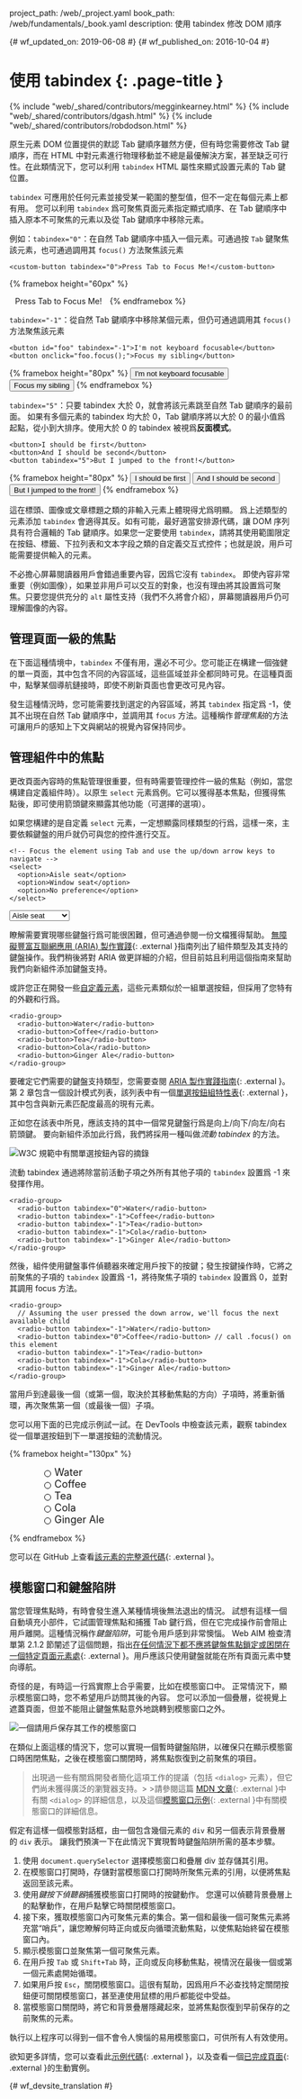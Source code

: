 project_path: /web/_project.yaml
book_path: /web/fundamentals/_book.yaml
description: 使用 tabindex 修改 DOM 順序


{# wf_updated_on: 2019-06-08 #}
{# wf_published_on: 2016-10-04 #}

# 使用 tabindex {: .page-title }

{% include "web/_shared/contributors/megginkearney.html" %}
{% include "web/_shared/contributors/dgash.html" %}
{% include "web/_shared/contributors/robdodson.html" %}



原生元素 DOM 位置提供的默認 Tab 鍵順序雖然方便，但有時您需要修改 Tab 鍵順序，而在 HTML 中對元素進行物理移動並不總是最優解決方案，甚至缺乏可行性。在此類情況下，您可以利用 `tabindex` HTML 屬性來顯式設置元素的 Tab 鍵位置。


`tabindex` 可應用於任何元素並接受某一範圍的整型值，但不一定在每個元素上都有用。
您可以利用 `tabindex` 爲可聚焦頁面元素指定顯式順序、在 Tab 鍵順序中插入原本不可聚焦的元素以及從 Tab 鍵順序中移除元素。


例如：`tabindex="0"`：在自然 Tab 鍵順序中插入一個元素。可通過按 `Tab` 鍵聚焦該元素，也可通過調用其 `focus()` 方法聚焦該元素



    <custom-button tabindex="0">Press Tab to Focus Me!</custom-button>

{% framebox height="60px" %}
<style>
  custom-button {
    margin: 10px;
  }
</style>
<custom-button tabindex="0">Press Tab to Focus Me!</custom-button>
{% endframebox %}

`tabindex="-1"`：從自然 Tab 鍵順序中移除某個元素，但仍可通過調用其 `focus()` 方法聚焦該元素


    <button id="foo" tabindex="-1">I'm not keyboard focusable</button>
    <button onclick="foo.focus();">Focus my sibling</button>

{% framebox height="80px" %}
<button id="foo" tabindex="-1">I'm not keyboard focusable</button>
<button onclick="foo.focus();">Focus my sibling</button>
{% endframebox %}

`tabindex="5"`：只要 tabindex 大於 0，就會將該元素跳至自然 Tab 鍵順序的最前面。
如果有多個元素的 tabindex 均大於 0，Tab 鍵順序將以大於 0 的最小值爲起點，從小到大排序。使用大於 0 的 tabindex 被視爲**反面模式**。


    <button>I should be first</button>
    <button>And I should be second</button>
    <button tabindex="5">But I jumped to the front!</button>

{% framebox height="80px" %}
<button>I should be first</button>
<button>And I should be second</button>
<button tabindex="5">But I jumped to the front!</button>
{% endframebox %}

這在標頭、圖像或文章標題之類的非輸入元素上體現得尤爲明顯。
爲上述類型的元素添加 `tabindex` 會適得其反。如有可能，最好適當安排源代碼，讓 DOM 序列具有符合邏輯的 Tab 鍵順序。如果您一定要使用 `tabindex`，請將其使用範圍限定在按鈕、標籤、下拉列表和文本字段之類的自定義交互式控件；也就是說，用戶可能需要提供輸入的元素。



不必擔心屏幕閱讀器用戶會錯過重要內容，因爲它沒有 `tabindex`。
即使內容非常重要（例如圖像），如果並非用戶可以交互的對象，也沒有理由將其設置爲可聚焦。只要您提供充分的 `alt` 屬性支持（我們不久將會介紹），屏幕閱讀器用戶仍可理解圖像的內容。


## 管理頁面一級的焦點

在下面這種情境中，`tabindex` 不僅有用，還必不可少。您可能正在構建一個強健的單一頁面，其中包含不同的內容區域，這些區域並非全都同時可見。在這種頁面中，點擊某個導航鏈接時，即使不刷新頁面也會更改可見內容。


發生這種情況時，您可能需要找到選定的內容區域，將其 `tabindex` 指定爲 -1，使其不出現在自然 Tab 鍵順序中，並調用其 `focus` 方法。這種稱作*管理焦點*的方法可讓用戶的感知上下文與網站的視覺內容保持同步。


## 管理組件中的焦點

更改頁面內容時的焦點管理很重要，但有時需要管理控件一級的焦點（例如，當您構建自定義組件時）。以原生 `select` 元素爲例。它可以獲得基本焦點，但獲得焦點後，即可使用箭頭鍵來顯露其他功能（可選擇的選項）。

如果您構建的是自定義 `select` 元素，一定想顯露同樣類型的行爲，這樣一來，主要依賴鍵盤的用戶就仍可與您的控件進行交互。



    <!-- Focus the element using Tab and use the up/down arrow keys to navigate -->
    <select>
      <option>Aisle seat</option>
      <option>Window seat</option>
      <option>No preference</option>
    </select>

<select>
  <option>Aisle seat</option>
  <option>Window seat</option>
  <option>No preference</option>
</select>

瞭解需要實現哪些鍵盤行爲可能很困難，但可通過參閱一份文檔獲得幫助。
[無障礙豐富互聯網應用 (ARIA) 製作實踐](https://www.w3.org/TR/wai-aria-practices/){: .external }指南列出了組件類型及其支持的鍵盤操作。我們稍後將對 ARIA 做更詳細的介紹，但目前姑且利用這個指南來幫助我們向新組件添加鍵盤支持。





或許您正在開發一些[自定義元素](/web/fundamentals/getting-started/primers/customelements)，這些元素類似於一組單選按鈕，但採用了您特有的外觀和行爲。




    <radio-group>
      <radio-button>Water</radio-button>
      <radio-button>Coffee</radio-button>
      <radio-button>Tea</radio-button>
      <radio-button>Cola</radio-button>
      <radio-button>Ginger Ale</radio-button>
    </radio-group>

要確定它們需要的鍵盤支持類型，您需要查閱 [ARIA 製作實踐指南](https://www.w3.org/TR/wai-aria-practices/){: .external }。第 2 章包含一個設計模式列表，該列表中有一個[單選按鈕組特性表](https://www.w3.org/TR/wai-aria-practices/#radiobutton){: .external }，其中包含與新元素匹配度最高的現有元素。



正如您在該表中所見，應該支持的其中一個常見鍵盤行爲是向上/向下/向左/向右箭頭鍵。
要向新組件添加此行爲，我們將採用一種叫做*流動 tabindex* 的方法。


![W3C 規範中有關單選按鈕內容的摘錄](imgs/radio-button.png)

流動 tabindex 通過將除當前活動子項之外所有其他子項的 `tabindex` 設置爲 -1 來發揮作用。


    <radio-group>
      <radio-button tabindex="0">Water</radio-button>
      <radio-button tabindex="-1">Coffee</radio-button>
      <radio-button tabindex="-1">Tea</radio-button>
      <radio-button tabindex="-1">Cola</radio-button>
      <radio-button tabindex="-1">Ginger Ale</radio-button>
    </radio-group>

然後，組件使用鍵盤事件偵聽器來確定用戶按下的按鍵；發生按鍵操作時，它將之前聚焦的子項的 `tabindex` 設置爲 -1，將待聚焦子項的 `tabindex` 設置爲 0，並對其調用 focus 方法。




    <radio-group>
      // Assuming the user pressed the down arrow, we'll focus the next available child
      <radio-button tabindex="-1">Water</radio-button>
      <radio-button tabindex="0">Coffee</radio-button> // call .focus() on this element
      <radio-button tabindex="-1">Tea</radio-button>
      <radio-button tabindex="-1">Cola</radio-button>
      <radio-button tabindex="-1">Ginger Ale</radio-button>
    </radio-group>

當用戶到達最後一個（或第一個，取決於其移動焦點的方向）子項時，將重新循環，再次聚焦第一個（或最後一個）子項。



您可以用下面的已完成示例試一試。在 DevTools 中檢查該元素，觀察 tabindex 從一個單選按鈕到下一單選按鈕的流動情況。


{% framebox height="130px" %}
<style>
  .demo {
    margin-left: 80px;
  }
  radio-button {
    position: relative;
    display: block;
    font-size: 18px;
  }
  radio-button:focus {
    outline: none;
  }
  radio-button::before {
    content: '';
    display: block;
    width: 10px;
    height: 10px;
    border: 1px solid black;
    position: absolute;
    left: -18px;
    top: 7px;
    border-radius: 50%;
  }
  radio-button:focus::before {
    box-shadow: 0 0 3px 3px #83BEFF;
  }
  radio-button[aria-checked="true"]::before {
    content: '';
    display: block;
    width: 10px;
    height: 10px;
    background: red;
    position: absolute;
    left: -18px;
    top: 7px;
    border-radius: 50%;
  }
</style>

<div class="demo">
  <radio-group>
    <radio-button>Water</radio-button>
    <radio-button>Coffee</radio-button>
    <radio-button>Tea</radio-button>
    <radio-button>Cola</radio-button>
    <radio-button>Ginger Ale</radio-button>
  </radio-group>
</div>

<script src="https://www.gstatic.com/devrel-devsite/v9dcc115658e2b070ea1ae9baed63d566/developers/js/custom-elements.min.js"></script>

<script>
  class RadioButton extends HTMLElement {
    function Object() { [native code] }() {
      super();
    }

    connectedCallback() {
      this.setAttribute('role', 'radio');
      this.setAttribute('tabindex', -1);
      this.setAttribute('aria-checked', false);
    }
  }

  window.customElements.define('radio-button', RadioButton);

  // Define values for keycodes
  const VK_LEFT       = 37;
  const VK_UP         = 38;
  const VK_RIGHT      = 39;
  const VK_DOWN       = 40;

  class RadioGroup extends HTMLElement {
    function Object() { [native code] }() {
      super();
    }

    connectedCallback() {
      this.setAttribute('role', 'radiogroup');
      this.radios = Array.from(this.querySelectorAll('radio-button'));

      // Setup initial state
      if (this.hasAttribute('selected')) {
        let selected = this.getAttribute('selected');
        this._selected = selected;
        this.radios[selected].setAttribute('tabindex', 0);
        this.radios[selected].setAttribute('aria-checked', true);
      } else {
        this._selected = 0;
        this.radios[0].setAttribute('tabindex', 0);
      }

      this.addEventListener('keydown', this.handleKeyDown.bind(this));
      this.addEventListener('click', this.handleClick.bind(this));
    }

    handleKeyDown(e) {
      switch(e.keyCode) {

        case VK_UP:
        case VK_LEFT: {
          e.preventDefault();

          if (this.selected === 0) {
            this.selected = this.radios.length - 1;
          } else {
            this.selected--;
          }
          break;

        }

        case VK_DOWN:
        case VK_RIGHT: {
          e.preventDefault();

          if (this.selected === this.radios.length - 1) {
            this.selected = 0;
          } else {
            this.selected++;
          }
          break;
        }

      }
    }

    handleClick(e) {
      const idx = this.radios.indexOf(e.target);
      if (idx === -1) {
        return;
      }
      this.selected = idx;
    }

    set selected(idx) {
      if (isFinite(this.selected)) {
        // Set the old button to tabindex -1
        let previousSelected = this.radios[this.selected];
        previousSelected.tabIndex = -1;
        previousSelected.removeAttribute('aria-checked', false);
      }

      // Set the new button to tabindex 0 and focus it
      let newSelected = this.radios[idx];
      newSelected.tabIndex = 0;
      newSelected.focus();
      newSelected.setAttribute('aria-checked', true);

      this.setAttribute('selected', idx);
      this._selected = idx;
    }

    get selected() {
      return this._selected;
    }
  }

  window.customElements.define('radio-group', RadioGroup);
</script>
{% endframebox %}

您可以在 GitHub 上查看[該元素的完整源代碼](https://gist.github.com/robdodson/85deb2f821f9beb2ed1ce049f6a6ed47){: .external }。



## 模態窗口和鍵盤陷阱

當您管理焦點時，有時會發生進入某種情境後無法退出的情況。
試想有這樣一個自動填充小部件，它試圖管理焦點和捕獲 Tab 鍵行爲，但在它完成操作前會阻止用戶離開。這種情況稱作*鍵盤陷阱*，可能令用戶感到非常懊惱。
Web AIM 檢查清單第 2.1.2 節闡述了這個問題，指出[在任何情況下都不應將鍵盤焦點鎖定或困閉在一個特定頁面元素處](https://webaim.org/standards/wcag/checklist#sc2.1.2){: .external }。用戶應該只使用鍵盤就能在所有頁面元素中雙向導航。






奇怪的是，有時這一行爲實際上合乎需要，比如在模態窗口中。
正常情況下，顯示模態窗口時，您不希望用戶訪問其後的內容。
您可以添加一個疊層，從視覺上遮蓋頁面，但並不能阻止鍵盤焦點意外地跳轉到模態窗口之外。


![一個請用戶保存其工作的模態窗口](imgs/modal-example.png)

在類似上面這樣的情況下，您可以實現一個暫時鍵盤陷阱，以確保只在顯示模態窗口時困閉焦點，之後在模態窗口關閉時，將焦點恢復到之前聚焦的項目。



>出現過一些有關爲開發者簡化這項工作的提議（包括 `<dialog>` 元素），但它們尚未獲得廣泛的瀏覽器支持。> >請參閱這篇 [MDN 文章](https://developer.mozilla.org/en-US/docs/Web/HTML/Element/dialog){: .external }中有關 `<dialog>` 的詳細信息，以及這個[模態窗口示例](https://github.com/gdkraus/accessible-modal-dialog){: .external }中有關模態窗口的詳細信息。







假定有這樣一個模態對話框，由一個包含幾個元素的 `div` 和另一個表示背景疊層的 `div` 表示。
讓我們預演一下在此情況下實現暫時鍵盤陷阱所需的基本步驟。


 1. 使用 `document.querySelector` 選擇模態窗口和疊層 div 並存儲其引用。
 1. 在模態窗口打開時，存儲對當模態窗口打開時所聚焦元素的引用，以便將焦點返回至該元素。
 1. 使用*鍵按下偵聽器*捕獲模態窗口打開時的按鍵動作。
您還可以偵聽背景疊層上的點擊動作，在用戶點擊它時關閉模態窗口。
 1. 接下來，獲取模態窗口內可聚焦元素的集合。第一個和最後一個可聚焦元素將充當“哨兵”，讓您瞭解何時正向或反向循環流動焦點，以使焦點始終留在模態窗口內。
 1. 顯示模態窗口並聚焦第一個可聚焦元素。
 1. 在用戶按 `Tab` 或 `Shift+Tab` 時，正向或反向移動焦點，視情況在最後一個或第一個元素處開始循環。
 1. 如果用戶按 `Esc`，關閉模態窗口。這很有幫助，因爲用戶不必查找特定關閉按鈕便可關閉模態窗口，甚至連使用鼠標的用戶都能從中受益。
 1. 當模態窗口關閉時，將它和背景疊層隱藏起來，並將焦點恢復到早前保存的之前聚焦的元素。


執行以上程序可以得到一個不會令人懊惱的易用模態窗口，可供所有人有效使用。


欲知更多詳情，您可以查看此[示例代碼](https://github.com/udacity/ud891/blob/gh-pages/lesson2-focus/07-modals-and-keyboard-traps/solution){: .external }，以及查看一個[已完成頁面](http://udacity.github.io/ud891/lesson2-focus/07-modals-and-keyboard-traps/solution/index.html){: .external }的生動實例。





{# wf_devsite_translation #}
